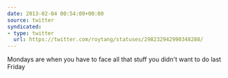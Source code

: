 ```yaml
---
date: 2013-02-04 00:54:09+00:00
source: twitter
syndicated:
- type: twitter
  url: https://twitter.com/roytang/statuses/298232942990348288/
---
```


Mondays are when you have to face all that stuff you didn't want to do last Friday